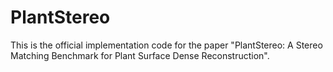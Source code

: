 # PlantStereo

This is the official implementation code for the paper "PlantStereo: A Stereo Matching Benchmark for Plant Surface Dense Reconstruction".

